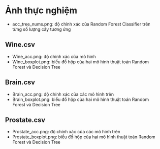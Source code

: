 # Ảnh thực nghiệm 
- acc_tree_nums.png: độ chính xác của Random Forest Classifier trên từng số lượng cây tương ứng
## Wine.csv
- Wine_acc.png: độ chính xác của mô hình 
- Wine_boxplot.png: biểu đồ hộp của hai mô hình thuật toán Random Forest và Decision Tree 
## Brain.csv
- Brain_acc.png: độ chính xác của các mô hình trên 
- Brain_boxplot.png: biểu đồ hộp của hai mô hình thuật toán Random Forest và Decision Tree 
## Prostate.csv
- Prostate_acc.png: độ chính xác của các mô hình trên 
- Prostate_boxplot.png: biểu đồ hộp của hai mô hình thuật toán Random Forest và Decision Tree 